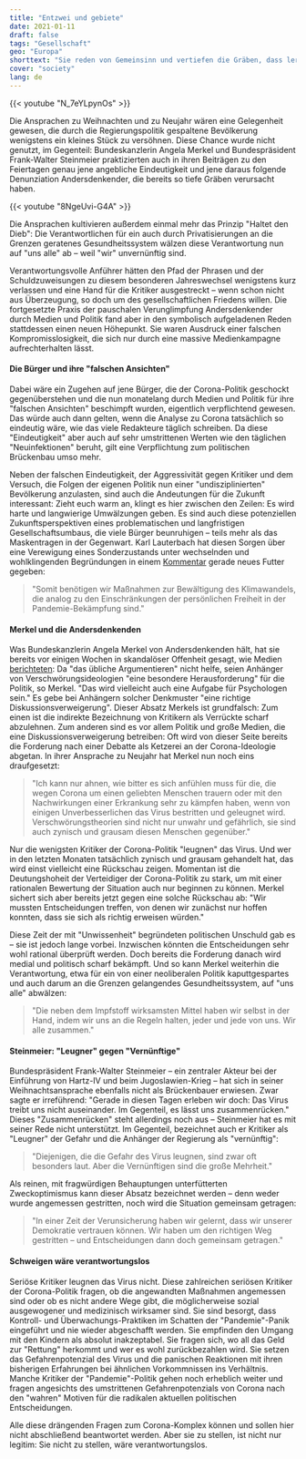 ```yaml
---
title: "Entzwei und gebiete"
date: 2021-01-11
draft: false
tags: "Gesellschaft"
geo: "Europa"
shorttext: "Sie reden von Gemeinsinn und vertiefen die Gräben, dass lernten wir aus den Ansprachen unser obersten politischen Hoheiten."
cover: "society"
lang: de
---
```


{{< youtube "N_7eYLpynOs" >}}

Die Ansprachen zu Weihnachten und zu Neujahr wären eine Gelegenheit gewesen, die durch die Regierungspolitik gespaltene Bevölkerung wenigstens ein kleines Stück zu versöhnen. Diese Chance wurde nicht genutzt, im Gegenteil: Bundeskanzlerin Angela Merkel und Bundespräsident Frank-Walter Steinmeier praktizierten auch in ihren Beiträgen zu den Feiertagen genau jene angebliche Eindeutigkeit und jene daraus folgende Denunziation Andersdenkender, die bereits so tiefe Gräben verursacht haben.

{{< youtube "8NgeUvi-G4A" >}}

Die Ansprachen kultivieren außerdem einmal mehr das Prinzip "Haltet den Dieb": Die Verantwortlichen für ein auch durch Privatisierungen an die Grenzen geratenes Gesundheitssystem wälzen diese Verantwortung nun auf "uns alle" ab – weil "wir" unvernünftig sind.

Verantwortungsvolle Anführer hätten den Pfad der Phrasen und der Schuldzuweisungen zu diesem besonderen Jahreswechsel wenigstens kurz verlassen und eine Hand für die Kritiker ausgestreckt – wenn schon nicht aus Überzeugung, so doch um des gesellschaftlichen Friedens willen. Die fortgesetzte Praxis der pauschalen Verunglimpfung Andersdenkender durch Medien und Politik fand aber in den symbolisch aufgeladenen Reden stattdessen einen neuen Höhepunkt. Sie waren Ausdruck einer falschen Kompromisslosigkeit, die sich nur durch eine massive Medienkampagne aufrechterhalten lässt.

#### Die Bürger und ihre "falschen Ansichten"

Dabei wäre ein Zugehen auf jene Bürger, die der Corona-Politik geschockt gegenüberstehen und die nun monatelang durch Medien und Politik für ihre "falschen Ansichten" beschimpft wurden, eigentlich verpflichtend gewesen. Das würde auch dann gelten, wenn die Analyse zu Corona tatsächlich so eindeutig wäre, wie das viele Redakteure täglich schreiben. Da diese "Eindeutigkeit" aber auch auf sehr umstrittenen Werten wie den täglichen "Neuinfektionen" beruht, gilt eine Verpflichtung zum politischen Brückenbau umso mehr.

Neben der falschen Eindeutigkeit, der Aggressivität gegen Kritiker und dem Versuch, die Folgen der eigenen Politik nun einer "undisziplinierten" Bevölkerung anzulasten, sind auch die Andeutungen für die Zukunft interessant: Zieht euch warm an, klingt es hier zwischen den Zeilen: Es wird harte und langwierige Umwälzungen geben. Es sind auch diese potenziellen Zukunftsperspektiven eines problematischen und langfristigen Gesellschaftsumbaus, die viele Bürger beunruhigen – teils mehr als das Maskentragen in der Gegenwart. Karl Lauterbach hat diesen Sorgen über eine Verewigung eines Sonderzustands unter wechselnden und wohlklingenden Begründungen in einem [Kommentar](https://www.welt.de/politik/deutschland/article223275012/Kampf-gegen-Klimawandel-Lauterbach-wegen-Coronazeit-pessimistisch.html "Klimawandel stoppen? Nach den Corona-Erfahrungen bin ich pessimistisch") gerade neues Futter gegeben:

> "Somit benötigen wir Maßnahmen zur Bewältigung des Klimawandels, die analog zu den Einschränkungen der persönlichen Freiheit in der Pandemie-Bekämpfung sind."

#### Merkel und die Andersdenkenden

Was Bundeskanzlerin Angela Merkel von Andersdenkenden hält, hat sie bereits vor einigen Wochen in skandalöser Offenheit gesagt, wie Medien [berichteten](https://www.spiegel.de/politik/deutschland/angela-merkel-zu-verschwoerungsideologien-angriff-auf-unsere-ganze-lebensweise-a-95cb7814-515f-48e1-8092-9384ecd22e7c "Merkel nennt Verschwörungsideologien Angriff auf unsere ganze Lebensweise"): Da "das übliche Argumentieren" nicht helfe, seien Anhänger von Verschwörungsideologien "eine besondere Herausforderung" für die Politik, so Merkel. "Das wird vielleicht auch eine Aufgabe für Psychologen sein." Es gebe bei Anhängern solcher Denkmuster "eine richtige Diskussionsverweigerung". Dieser Absatz Merkels ist grundfalsch: Zum einen ist die indirekte Bezeichnung von Kritikern als Verrückte scharf abzulehnen. Zum anderen sind es vor allem Politik und große Medien, die eine Diskussionsverweigerung betreiben: Oft wird von dieser Seite bereits die Forderung nach einer Debatte als Ketzerei an der Corona-Ideologie abgetan. In ihrer Ansprache zu Neujahr hat Merkel nun noch eins draufgesetzt:

> "Ich kann nur ahnen, wie bitter es sich anfühlen muss für die, die wegen Corona um einen geliebten Menschen trauern oder mit den Nachwirkungen einer Erkrankung sehr zu kämpfen haben, wenn von einigen Unverbesserlichen das Virus bestritten und geleugnet wird. Verschwörungstheorien sind nicht nur unwahr und gefährlich, sie sind auch zynisch und grausam diesen Menschen gegenüber."

Nur die wenigsten Kritiker der Corona-Politik "leugnen" das Virus. Und wer in den letzten Monaten tatsächlich zynisch und grausam gehandelt hat, das wird einst vielleicht eine Rückschau zeigen. Momentan ist die Deutungshoheit der Verteidiger der Corona-Politik zu stark, um mit einer rationalen Bewertung der Situation auch nur beginnen zu können. Merkel sichert sich aber bereits jetzt gegen eine solche Rückschau ab: "Wir mussten Entscheidungen treffen, von denen wir zunächst nur hoffen konnten, dass sie sich als richtig erweisen würden."

Diese Zeit der mit "Unwissenheit" begründeten politischen Unschuld gab es – sie ist jedoch lange vorbei. Inzwischen könnten die Entscheidungen sehr wohl rational überprüft werden. Doch bereits die Forderung danach wird medial und politisch scharf bekämpft. Und so kann Merkel weiterhin die Verantwortung, etwa für ein von einer neoliberalen Politik kaputtgespartes und auch darum an die Grenzen gelangendes Gesundheitssystem, auf "uns alle" abwälzen:

> "Die neben dem Impfstoff wirksamsten Mittel haben wir selbst in der Hand, indem wir uns an die Regeln halten, jeder und jede von uns. Wir alle zusammen."

#### Steinmeier: "Leugner" gegen "Vernünftige"

Bundespräsident Frank-Walter Steinmeier – ein zentraler Akteur bei der Einführung von Hartz-IV und beim Jugoslawien-Krieg – hat sich in seiner Weihnachtsansprache ebenfalls nicht als Brückenbauer erwiesen. Zwar sagte er irreführend: "Gerade in diesen Tagen erleben wir doch: Das Virus treibt uns nicht auseinander. Im Gegenteil, es lässt uns zusammenrücken." Dieses "Zusammenrücken" steht allerdings noch aus – Steinmeier hat es mit seiner Rede nicht unterstützt. Im Gegenteil, bezeichnet auch er Kritiker als "Leugner" der Gefahr und die Anhänger der Regierung als "vernünftig":

> "Diejenigen, die die Gefahr des Virus leugnen, sind zwar oft besonders laut. Aber die Vernünftigen sind die große Mehrheit."

Als reinen, mit fragwürdigen Behauptungen unterfütterten Zweckoptimismus kann dieser Absatz bezeichnet werden – denn weder wurde angemessen gestritten, noch wird die Situation gemeinsam getragen:

> "In einer Zeit der Verunsicherung haben wir gelernt, dass wir unserer Demokratie vertrauen können. Wir haben um den richtigen Weg gestritten – und Entscheidungen dann doch gemeinsam getragen."

#### Schweigen wäre verantwortungslos

Seriöse Kritiker leugnen das Virus nicht. Diese zahlreichen seriösen Kritiker der Corona-Politik fragen, ob die angewandten Maßnahmen angemessen sind oder ob es nicht andere Wege gibt, die möglicherweise sozial ausgewogener und medizinisch wirksamer sind. Sie sind besorgt, dass Kontroll- und Überwachungs-Praktiken im Schatten der "Pandemie"-Panik eingeführt und nie wieder abgeschafft werden. Sie empfinden den Umgang mit den Kindern als absolut inakzeptabel. Sie fragen sich, wo all das Geld zur "Rettung" herkommt und wer es wohl zurückbezahlen wird. Sie setzen das Gefahrenpotenzial des Virus und die panischen Reaktionen mit ihren bisherigen Erfahrungen bei ähnlichen Vorkommnissen ins Verhältnis. Manche Kritiker der "Pandemie"-Politik gehen noch erheblich weiter und fragen angesichts des umstrittenen Gefahrenpotenzials von Corona nach den "wahren" Motiven für die radikalen aktuellen politischen Entscheidungen.

Alle diese drängenden Fragen zum Corona-Komplex können und sollen hier nicht abschließend beantwortet werden. Aber sie zu stellen, ist nicht nur legitim: Sie nicht zu stellen, wäre verantwortungslos.
